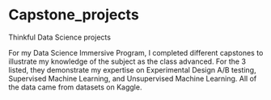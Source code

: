 # Capstone_projects
Thinkful Data Science projects

For my Data Science Immersive Program, I completed different capstones to illustrate my knowledge of the subject as the class advanced.
For the 3 listed, they demonstrate my expertise on Experimental Design A/B testing, Supervised Machine Learning, and Unsupervised Machine Learning.
All of the data came from datasets on Kaggle.
